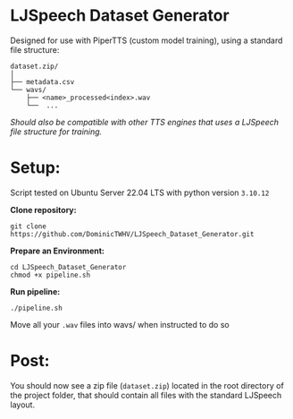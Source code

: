 # LJSpeech Dataset Generator

Designed for use with PiperTTS (custom model training), using a standard file structure:
```
dataset.zip/
│
├── metadata.csv
└── wavs/
    ├── <name>_processed<index>.wav
    └──  ...
```
_Should also be compatible with other TTS engines that uses a LJSpeech file structure for training._

# Setup:

Script tested on Ubuntu Server 22.04 LTS with python version `3.10.12`

**Clone repository:**

```
git clone https://github.com/DominicTWHV/LJSpeech_Dataset_Generator.git
```

**Prepare an Environment:**

```
cd LJSpeech_Dataset_Generator
chmod +x pipeline.sh
```

**Run pipeline:**

```
./pipeline.sh
```

Move all your `.wav` files into wavs/ when instructed to do so

# Post:

You should now see a zip file (`dataset.zip`) located in the root directory of the project folder, that should contain all files with the standard LJSpeech layout.


